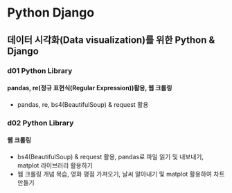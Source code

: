 # Python Django
## 데이터 시각화(Data visualization)를 위한 Python & Django
### d01 Python Library
#### pandas, re(정규 표현식(Regular Expression))활용, 웹 크롤링
- pandas, re, bs4(BeautifulSoup) & request 활용
### d02 Python Library
#### 웹 크롤링
- bs4(BeautifulSoup) & request 활용, pandas로 파일 읽기 및 내보내기, matplot 라이브러리 활용하기
- 웹 크롤링 개념 복습, 영화 평점 가져오기, 날씨 알아내기 및 matplot 활용하여 차트 만들기
